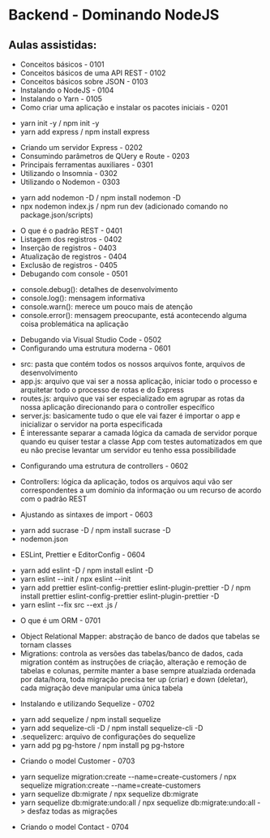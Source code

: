 # Backend - Dominando NodeJS
## Aulas assistidas:
* Conceitos básicos - 0101
* Conceitos básicos de uma API REST - 0102
* Conceitos básicos sobre JSON - 0103
* Instalando o NodeJS - 0104
* Instalando o Yarn - 0105
* Como criar uma aplicação e instalar os pacotes iniciais - 0201
- yarn init -y / npm init -y
- yarn add express / npm install express
* Criando um servidor Express - 0202
* Consumindo parâmetros de QUery e Route - 0203
* Principais ferramentas auxiliares - 0301
* Utilizando o Insomnia - 0302
* Utilizando o Nodemon - 0303
- yarn add nodemon -D / npm install nodemon -D
- npx nodemon index.js / npm run dev (adicionado comando no package.json/scripts)
* O que é o padrão REST - 0401
* Listagem dos registros - 0402
* Inserção de registros - 0403
* Atualização de registros - 0404
* Exclusão de registros - 0405
* Debugando com console - 0501
- console.debug(): detalhes de desenvolvimento
- console.log(): mensagem informativa
- console.warn(): merece um pouco mais de atenção
- console.error(): mensagem preocupante, está acontecendo alguma coisa problemática na aplicação
* Debugando via Visual Studio Code - 0502
* Configurando uma estrutura moderna - 0601
- src: pasta que contém todos os nossos arquivos fonte, arquivos de desenvolvimento
- app.js: arquivo que vai ser a nossa aplicação, iniciar todo o processo e arquitetar todo o processo de rotas e do Express
- routes.js: arquivo que vai ser especializado em agrupar as rotas da nossa aplicação direcionando para o controller específico
- server.js: basicamente tudo o que ele vai fazer é importar o app e inicializar o servidor na porta especificada
- É interessante separar a camada lógica da camada de servidor porque quando eu quiser testar a classe App com testes automatizados
em que eu não precise levantar um servidor eu tenho essa possibilidade
* Configurando uma estrutura de controllers - 0602
- Controllers: lógica da aplicação, todos os arquivos aqui vão ser correspondentes a um domínio da informação ou um recurso de acordo
com o padrão REST
* Ajustando as sintaxes de import - 0603
- yarn add sucrase -D / npm install sucrase -D
- nodemon.json
* ESLint, Prettier e EditorConfig - 0604
- yarn add eslint -D / npm install eslint -D
- yarn eslint --init / npx eslint --init
- yarn add prettier eslint-config-prettier eslint-plugin-prettier -D / npm install prettier eslint-config-prettier eslint-plugin-prettier -D
- yarn eslint --fix src --ext .js /
* O que é um ORM - 0701
- Object Relational Mapper: abstração de banco de dados que tabelas se tornam classes
- Migrations: controla as versões das tabelas/banco de dados, cada migration contém as instruções de criação, alteração e remoção de tabelas
e colunas, permite manter a base sempre atualziada ordenada por data/hora, toda migração precisa ter up (criar) e down (deletar), cada
migração deve manipular uma única tabela
* Instalando e utilizando Sequelize - 0702
- yarn add sequelize / npm install sequelize
- yarn add sequelize-cli -D / npm install sequelize-cli -D
- .sequelizerc: arquivo de configurações do sequelize
- yarn add pg pg-hstore / npm install pg pg-hstore
* Criando o model Customer - 0703
- yarn sequelize migration:create --name=create-customers / npx sequelize migration:create --name=create-customers
- yarn sequelize db:migrate / npx sequelize db:migrate
- yarn sequelize db:migrate:undo:all / npx sequelize db:migrate:undo:all -> desfaz todas as migrações
* Criando o model Contact - 0704